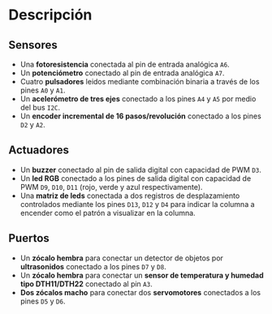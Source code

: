 # Descripción

## Sensores

* Una **fotoresistencia** conectada al pin de entrada analógica `A6`.
* Un **potenciómetro** conectado al pin de entrada analógica `A7`.
* Cuatro **pulsadores** leidos mediante combinación binaria a través de los pines `A0` y `A1`.
* Un **acelerómetro de tres ejes** conectado a los pines `A4` y `A5` por medio del bus `I2C`.
* Un **encoder incremental de 16 pasos/revolución** conectado a los pines `D2` y `A2`.


## Actuadores

* Un **buzzer** conectado al pin de salida digital con capacidad de PWM `D3`.
* Un **led RGB** conectado a los pines de salida digital con capacidad de PWM `D9`, `D10`, `D11` (rojo, verde y azul respectivamente).
* Una **matriz de leds** conectada a dos registros de desplazamiento controlados mediante los pines `D13`, `D12` y `D4` para indicar la columna a encender como el patrón a visualizar en la columna.


## Puertos

* Un **zócalo hembra** para conectar un detector de objetos por **ultrasonidos** conectado a los pines `D7` y `D8`.
* Un **zócalo hembra** para conectar un **sensor de temperatura y humedad tipo DTH11/DTH22** conectado al pin `A3`.
* **Dos zócalos macho** para conectar dos **servomotores** conectados a los pines `D5` y `D6`.
